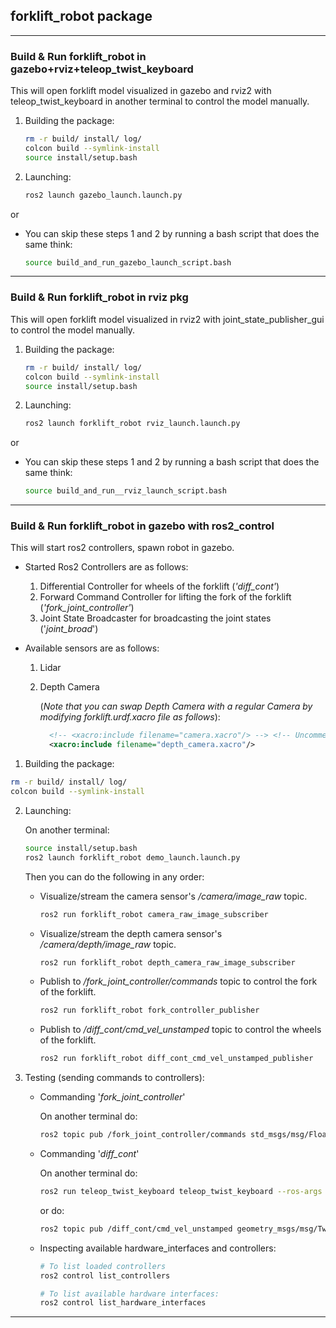 ## forklift_robot package

---

### Build & Run forklift_robot in gazebo+rviz+teleop_twist_keyboard

This will open forklift model visualized in gazebo and rviz2 with teleop_twist_keyboard in another terminal to control the model manually.

1. Building the package:
   ```bash
   rm -r build/ install/ log/
   colcon build --symlink-install
   source install/setup.bash
   ```
2. Launching:

   ```bash
   ros2 launch gazebo_launch.launch.py
   ```

or

- You can skip these steps 1 and 2 by running a bash script that does the same think:

  ```bash
  source build_and_run_gazebo_launch_script.bash
  ```

---

### Build & Run forklift_robot in rviz pkg

This will open forklift model visualized in rviz2 with joint_state_publisher_gui to control the model manually.

1. Building the package:
   ```bash
   rm -r build/ install/ log/
   colcon build --symlink-install
   source install/setup.bash
   ```
2. Launching:

   ```bash
   ros2 launch forklift_robot rviz_launch.launch.py
   ```

or

- You can skip these steps 1 and 2 by running a bash script that does the same think:

  ```bash
  source build_and_run__rviz_launch_script.bash
  ```

---

### Build & Run forklift_robot in gazebo with **ros2_control**

This will start ros2 controllers, spawn robot in gazebo.

- Started Ros2 Controllers are as follows:

  1. Differential Controller for wheels of the forklift (_'diff_cont'_)
  2. Forward Command Controller for lifting the fork of the forklift (_'fork_joint_controller'_)
  3. Joint State Broadcaster for broadcasting the joint states ('_joint_broad_')

- Available sensors are as follows:

  1. Lidar
  2. Depth Camera

     (_Note that you can swap Depth Camera with a regular Camera by modifying forklift.urdf.xacro file as follows_):

     ```xml
       <!-- <xacro:include filename="camera.xacro"/> --> <!-- Uncomment this line, and comment the line below to switch between Depth Camera and a Regular Camera -->
       <xacro:include filename="depth_camera.xacro"/>
     ```

1. Building the package:

```bash
rm -r build/ install/ log/
colcon build --symlink-install
```

2. Launching:

   On another terminal:

   ```bash
   source install/setup.bash
   ros2 launch forklift_robot demo_launch.launch.py
   ```

   Then you can do the following in any order:

   - Visualize/stream the camera sensor's _/camera/image_raw_ topic.

     ```bash
     ros2 run forklift_robot camera_raw_image_subscriber
     ```

   - Visualize/stream the depth camera sensor's _/camera/depth/image_raw_ topic.

     ```bash
     ros2 run forklift_robot depth_camera_raw_image_subscriber
     ```

   * Publish to _/fork_joint_controller/commands_ topic to control the fork of the forklift.

     ```bash
     ros2 run forklift_robot fork_controller_publisher
     ```

   * Publish to _/diff_cont/cmd_vel_unstamped_ topic to control the wheels of the forklift.

     ```bash
     ros2 run forklift_robot diff_cont_cmd_vel_unstamped_publisher
     ```

3. Testing (sending commands to controllers):

   - Commanding '_fork_joint_controller_'

     On another terminal do:

     ```bash
     ros2 topic pub /fork_joint_controller/commands std_msgs/msg/Float64MultiArray "{data: [3.0]}"
     ```

   - Commanding '_diff_cont_'

     On another terminal do:

     ```bash
     ros2 run teleop_twist_keyboard teleop_twist_keyboard --ros-args -r /cmd_vel:=/diff_cont/cmd_vel_unstamped
     ```

     or do:

     ```bash
     ros2 topic pub /diff_cont/cmd_vel_unstamped geometry_msgs/msg/Twist "{linear: {x: 0.1, y: 0.0, z: 0.0}, angular: {x: 0.0, y: 0.0, z: 1.0}}"
     ```

   * Inspecting available hardware_interfaces and controllers:

     ```bash
     # To list loaded controllers
     ros2 control list_controllers

     # To list available hardware interfaces:
     ros2 control list_hardware_interfaces
     ```

---
